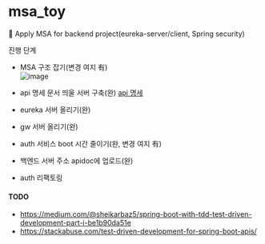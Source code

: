 # msa_toy
 :eyes: Apply MSA for backend project(eureka-server/client, Spring security)
 
 진행 단계
 - MSA 구조 잡기(변경 여지 有)  
 ![image](https://user-images.githubusercontent.com/90509229/146050903-03fe84de-69ae-40a1-869e-ca747ce24b93.png)  

 - api 명세 문서 띄울 서버 구축(완) [api 명세](https://celebrity-apidoc.herokuapp.com/)
 - eureka 서버 올리기(완)
 - gw 서버 올리기(완)
 - auth 서비스 boot 시간 줄이기(완, 변경 여지 有)
 - 백엔드 서버 주소 apidoc에 업로드(완)
 - auth 리팩토링

#### TODO  
 - https://medium.com/@sheikarbaz5/spring-boot-with-tdd-test-driven-development-part-i-be1b90da51e
 - https://stackabuse.com/test-driven-development-for-spring-boot-apis/
